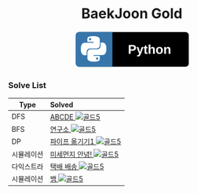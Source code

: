 <div align="center">
  <h1>BaekJoon Gold</h1>
  <img src="https://github.com/Kim-SuBin/Kim-SuBin/blob/master/svg/dev/languages/python.svg" alt="Python" />
</div>


### Solve List
|Type|Solved|
|---|:---|
|DFS|[ABCDE <img src="https://d2gd6pc034wcta.cloudfront.net/tier/11.svg" alt="골드5" height="13" />](https://github.com/WebProject-STT/Algorithm/blob/main/baekjoon/4%EC%A3%BC%EC%B0%A8/13023/13023_sb.py)|
|BFS|[연구소 <img src="https://d2gd6pc034wcta.cloudfront.net/tier/11.svg" alt="골드5" height="13" />](https://github.com/WebProject-STT/Algorithm/blob/main/baekjoon/4%EC%A3%BC%EC%B0%A8/14502/14502_sb.py)|
|DP|[파이프 옮기기1 <img src="https://d2gd6pc034wcta.cloudfront.net/tier/11.svg" alt="골드5" height="13" />](https://github.com/WebProject-STT/Algorithm/blob/main/baekjoon/5%EC%A3%BC%EC%B0%A8/17070/17070_sb.py)|
|시뮬레이션|[미세먼지 안녕! <img src="https://d2gd6pc034wcta.cloudfront.net/tier/11.svg" alt="골드5" height="13" />](https://github.com/WebProject-STT/Algorithm/blob/main/baekjoon/5%EC%A3%BC%EC%B0%A8/17144/17144_sb.py)|
|다익스트라|[택배 배송 <img src="https://d2gd6pc034wcta.cloudfront.net/tier/11.svg" alt="골드5" height="13" />](https://github.com/WebProject-STT/Algorithm/blob/main/baekjoon/6%EC%A3%BC%EC%B0%A8/5972/5972_sb.py)|
|시뮬레이션|[뱀 <img src="https://d2gd6pc034wcta.cloudfront.net/tier/11.svg" alt="골드5" height="13" />](https://github.com/WebProject-STT/Algorithm/blob/main/baekjoon/6%EC%A3%BC%EC%B0%A8/3190/3190_sb.py)|